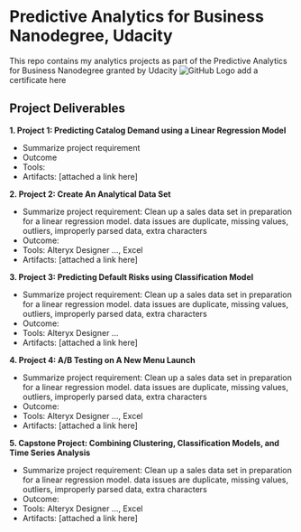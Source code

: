 # Predictive Analytics for Business Nanodegree, Udacity
This repo contains my analytics projects as part of the Predictive Analytics for Business Nanodegree granted by Udacity
![GitHub Logo](/images/logo.png) add a certificate here
## Project Deliverables
**1. Project 1: Predicting Catalog Demand using a Linear Regression Model**
- Summarize project requirement
- Outcome
- Tools:
- Artifacts: [attached a link here]

**2. Project 2: Create An Analytical Data Set**
- Summarize project requirement: Clean up a sales data set in preparation for a linear regression model. data issues are duplicate, missing values, outliers, improperly parsed data, extra characters
- Outcome:
- Tools: Alteryx Designer ..., Excel
- Artifacts: [attached a link here]

**3. Project 3: Predicting Default Risks using Classification Model**
- Summarize project requirement: Clean up a sales data set in preparation for a linear regression model. data issues are duplicate, missing values, outliers, improperly parsed data, extra characters
- Outcome:
- Tools: Alteryx Designer ...
- Artifacts: [attached a link here]

**4. Project 4: A/B Testing on A New Menu Launch**
- Summarize project requirement: Clean up a sales data set in preparation for a linear regression model. data issues are duplicate, missing values, outliers, improperly parsed data, extra characters
- Outcome:
- Tools: Alteryx Designer ..., Excel
- Artifacts: [attached a link here]

**5. Capstone Project: Combining Clustering, Classification Models, and Time Series Analysis**
- Summarize project requirement: Clean up a sales data set in preparation for a linear regression model. data issues are duplicate, missing values, outliers, improperly parsed data, extra characters
- Outcome:
- Tools: Alteryx Designer ..., Excel
- Artifacts: [attached a link here]
